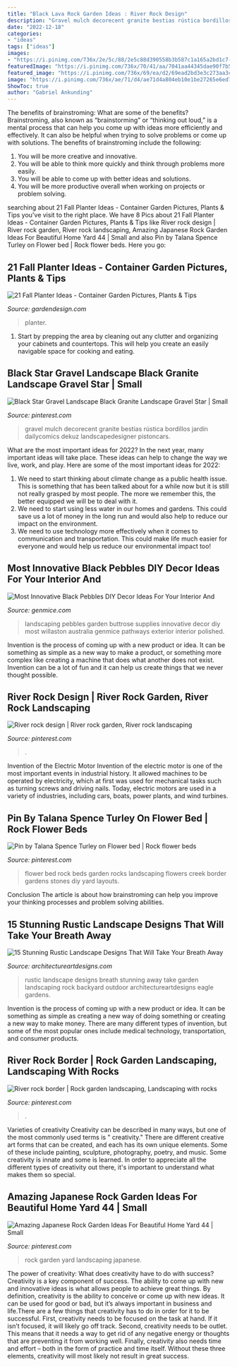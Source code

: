 ```yaml
---
title: "Black Lava Rock Garden Ideas : River Rock Design"
description: "Gravel mulch decorecent granite bestias rústica bordillos jardín dailycomics dekuz landscapedesigner pistoncars"
date: "2022-12-18"
categories:
- "ideas"
tags: ["ideas"]
images:
- "https://i.pinimg.com/736x/2e/5c/88/2e5c88d390558b3b587c1a165a2bd1c7--rock-flower-beds-bed-ideas.jpg"
featuredImage: "https://i.pinimg.com/736x/70/41/aa/7041aa44345dae90f7b51b2a538212b1.jpg"
featured_image: "https://i.pinimg.com/736x/69/ea/d2/69ead2bd3e3c273aa3cb27e951b792f7.jpg"
image: "https://i.pinimg.com/736x/ae/71/d4/ae71d4a804eb10e1be27265e6ed7572c.jpg"
ShowToc: true
author: "Gabriel Ankunding"
---
```



The benefits of brainstroming: What are some of the benefits?
Brainstroming, also known as “brainstorming” or “thinking out loud,” is a mental process that can help you come up with ideas more efficiently and effectively. It can also be helpful when trying to solve problems or come up with solutions. The benefits of brainstroming include the following: 
1. You will be more creative and innovative.
2. You will be able to think more quickly and think through problems more easily.
3. You will be able to come up with better ideas and solutions.
4. You will be more productive overall when working on projects or problem solving.

	

		
searching about 21 Fall Planter Ideas - Container Garden Pictures, Plants &amp; Tips you've visit to the right place. We have 8 Pics about 21 Fall Planter Ideas - Container Garden Pictures, Plants &amp; Tips like River rock design | River rock garden, River rock landscaping, Amazing Japanese Rock Garden Ideas For Beautiful Home Yard 44 | Small and also Pin by Talana Spence Turley on Flower bed | Rock flower beds. Here you go:
		
    
## 21 Fall Planter Ideas - Container Garden Pictures, Plants &amp; Tips

<img loading=lazy src="https://www.gardendesign.com/pictures/images/500x500Max/site_3/fall-urn-fall-planter-proven-winners_14483.jpg" onerror="this.onerror=null;this.src='https://tse4.mm.bing.net/th?id=OIP.WiCu1n3NmgcVxQJEwnZ_pgAAAA&amp;pid=15.1';" alt="21 Fall Planter Ideas - Container Garden Pictures, Plants &amp; Tips">

_Source: gardendesign.com_

>planter. 

	

1. Start by prepping the area by cleaning out any clutter and organizing your cabinets and countertops. This will help you create an easily navigable space for cooking and eating.

    
## Black Star Gravel Landscape Black Granite Landscape Gravel Star | Small

<img loading=lazy src="https://i.pinimg.com/736x/ae/71/d4/ae71d4a804eb10e1be27265e6ed7572c.jpg" onerror="this.onerror=null;this.src='https://tse1.mm.bing.net/th?id=OIP.AwBusGkYgDbORLTJZkQ7VQHaJ3&amp;pid=15.1';" alt="Black Star Gravel Landscape Black Granite Landscape Gravel Star | Small">

_Source: pinterest.com_

>gravel mulch decorecent granite bestias rústica bordillos jardín dailycomics dekuz landscapedesigner pistoncars. 

	

What are the most important ideas for 2022?
In the next year, many important ideas will take place. These ideas can help to change the way we live, work, and play. Here are some of the most important ideas for 2022:
1. We need to start thinking about climate change as a public health issue. This is something that has been talked about for a while now but it is still not really grasped by most people. The more we remember this, the better equipped we will be to deal with it.
2. We need to start using less water in our homes and gardens. This could save us a lot of money in the long run and would also help to reduce our impact on the environment.
3. We need to use technology more effectively when it comes to communication and transportation. This could make life much easier for everyone and would help us reduce our environmental impact too!

    
## Most Innovative Black Pebbles DIY Decor Ideas For Your Interior And

<img loading=lazy src="http://genmice.com/design-ideas/Most-Innovative-Black-Pebbles-DIY-Decor-Ideas-For-Your-Inter/835.jpeg" onerror="this.onerror=null;this.src='https://tse2.mm.bing.net/th?id=OIP.vMp9J2bIRRZCecuRHCgR5gHaFj&amp;pid=15.1';" alt="Most Innovative Black Pebbles DIY Decor Ideas For Your Interior And">

_Source: genmice.com_

>landscaping pebbles garden buttrose supplies innovative decor diy most willaston australia genmice pathways exterior interior polished. 

	

Invention is the process of coming up with a new product or idea. It can be something as simple as a new way to make a product, or something more complex like creating a machine that does what another does not exist. Invention can be a lot of fun and it can help us create things that we never thought possible.

    
## River Rock Design | River Rock Garden, River Rock Landscaping

<img loading=lazy src="https://i.pinimg.com/736x/69/ea/d2/69ead2bd3e3c273aa3cb27e951b792f7.jpg" onerror="this.onerror=null;this.src='https://tse3.mm.bing.net/th?id=OIP.mcHS_WKOv9XJ1JVneBM48QHaNL&amp;pid=15.1';" alt="River rock design | River rock garden, River rock landscaping">

_Source: pinterest.com_

>. 

	

Invention of the Electric Motor
Invention of the electric motor is one of the most important events in industrial history. It allowed machines to be operated by electricity, which at first was used for mechanical tasks such as turning screws and driving nails. Today, electric motors are used in a variety of industries, including cars, boats, power plants, and wind turbines.

    
## Pin By Talana Spence Turley On Flower Bed | Rock Flower Beds

<img loading=lazy src="https://i.pinimg.com/736x/2e/5c/88/2e5c88d390558b3b587c1a165a2bd1c7--rock-flower-beds-bed-ideas.jpg" onerror="this.onerror=null;this.src='https://tse1.mm.bing.net/th?id=OIP.jSx61426LNlFN0eozjQuKQHaJ6&amp;pid=15.1';" alt="Pin by Talana Spence Turley on Flower bed | Rock flower beds">

_Source: pinterest.com_

>flower bed rock beds garden rocks landscaping flowers creek border gardens stones diy yard layouts. 

	

Conclusion
The article is about how brainstroming can help you improve your thinking processes and problem solving abilities.

    
## 15 Stunning Rustic Landscape Designs That Will Take Your Breath Away

<img loading=lazy src="https://www.architectureartdesigns.com/wp-content/uploads/2016/10/15-Stunning-Rustic-Landscape-Designs-That-Will-Take-Your-Breath-Away-10.jpg" onerror="this.onerror=null;this.src='https://tse2.mm.bing.net/th?id=OIP.P4lBWyh9Dvtp-b41wIvY5gHaLG&amp;pid=15.1';" alt="15 Stunning Rustic Landscape Designs That Will Take Your Breath Away">

_Source: architectureartdesigns.com_

>rustic landscape designs breath stunning away take garden landscaping rock backyard outdoor architectureartdesigns eagle gardens. 

	

Invention is the process of coming up with a new product or idea. It can be something as simple as creating a new way of doing something or creating a new way to make money. There are many different types of invention, but some of the most popular ones include medical technology, transportation, and consumer products.

    
## River Rock Border | Rock Garden Landscaping, Landscaping With Rocks

<img loading=lazy src="https://i.pinimg.com/736x/70/41/aa/7041aa44345dae90f7b51b2a538212b1.jpg" onerror="this.onerror=null;this.src='https://tse3.mm.bing.net/th?id=OIP.Y9wQYhYkyq6GRn6SF0V7kgHaPN&amp;pid=15.1';" alt="River rock border | Rock garden landscaping, Landscaping with rocks">

_Source: pinterest.com_

>. 

	

Varieties of creativity
Creativity can be described in many ways, but one of the most commonly used terms is " creativity." There are different creative art forms that can be created, and each has its own unique elements. Some of these include painting, sculpture, photography, poetry, and music. Some creativity is innate and some is learned. In order to appreciate all the different types of creativity out there, it's important to understand what makes them so special.

    
## Amazing Japanese Rock Garden Ideas For Beautiful Home Yard 44 | Small

<img loading=lazy src="https://i.pinimg.com/736x/26/19/e1/2619e1d098046686e363b04ad5eeba22.jpg" onerror="this.onerror=null;this.src='https://tse2.mm.bing.net/th?id=OIP.VIBDRODvxgc19HhJtPXotAHaJ3&amp;pid=15.1';" alt="Amazing Japanese Rock Garden Ideas For Beautiful Home Yard 44 | Small">

_Source: pinterest.com_

>rock garden yard landscaping japanese. 

	

The power of creativity: What does creativity have to do with success?
Creativity is a key component of success. The ability to come up with new and innovative ideas is what allows people to achieve great things. By definition, creativity is the ability to conceive or come up with new ideas. It can be used for good or bad, but it’s always important in business and life.There are a few things that creativity has to do in order for it to be successful. First, creativity needs to be focused on the task at hand. If it isn’t focused, it will likely go off track. Second, creativity needs to be outlet. This means that it needs a way to get rid of any negative energy or thoughts that are preventing it from working well. Finally, creativity also needs time and effort – both in the form of practice and time itself. Without these three elements, creativity will most likely not result in great success.

